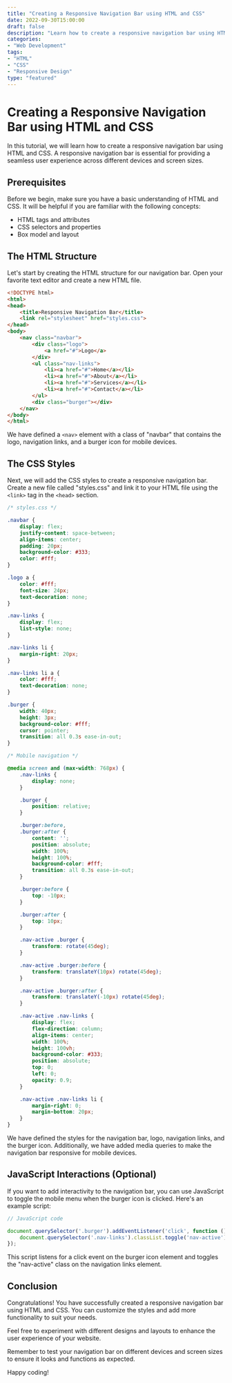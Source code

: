 ```yaml
---
title: "Creating a Responsive Navigation Bar using HTML and CSS"
date: 2022-09-30T15:00:00
draft: false
description: "Learn how to create a responsive navigation bar using HTML and CSS with source code examples and step-by-step instructions."
categories:
- "Web Development"
tags:
- "HTML"
- "CSS"
- "Responsive Design"
type: "featured"
---
```


# Creating a Responsive Navigation Bar using HTML and CSS

In this tutorial, we will learn how to create a responsive navigation bar using HTML and CSS. A responsive navigation bar is essential for providing a seamless user experience across different devices and screen sizes.

## Prerequisites

Before we begin, make sure you have a basic understanding of HTML and CSS. It will be helpful if you are familiar with the following concepts:

- HTML tags and attributes
- CSS selectors and properties
- Box model and layout

## The HTML Structure

Let's start by creating the HTML structure for our navigation bar. Open your favorite text editor and create a new HTML file. 

```html
<!DOCTYPE html>
<html>
<head>
    <title>Responsive Navigation Bar</title>
    <link rel="stylesheet" href="styles.css">
</head>
<body>
    <nav class="navbar">
        <div class="logo">
            <a href="#">Logo</a>
        </div>
        <ul class="nav-links">
            <li><a href="#">Home</a></li>
            <li><a href="#">About</a></li>
            <li><a href="#">Services</a></li>
            <li><a href="#">Contact</a></li>
        </ul>
        <div class="burger"></div>
    </nav>
</body>
</html>
```

We have defined a `<nav>` element with a class of "navbar" that contains the logo, navigation links, and a burger icon for mobile devices.

## The CSS Styles

Next, we will add the CSS styles to create a responsive navigation bar. Create a new file called "styles.css" and link it to your HTML file using the `<link>` tag in the `<head>` section.

```css
/* styles.css */

.navbar {
    display: flex;
    justify-content: space-between;
    align-items: center;
    padding: 20px;
    background-color: #333;
    color: #fff;
}

.logo a {
    color: #fff;
    font-size: 24px;
    text-decoration: none;
}

.nav-links {
    display: flex;
    list-style: none;
}

.nav-links li {
    margin-right: 20px;
}

.nav-links li a {
    color: #fff;
    text-decoration: none;
}

.burger {
    width: 40px;
    height: 3px;
    background-color: #fff;
    cursor: pointer;
    transition: all 0.3s ease-in-out;
}

/* Mobile navigation */

@media screen and (max-width: 768px) {
    .nav-links {
        display: none;
    }

    .burger {
        position: relative;
    }

    .burger:before,
    .burger:after {
        content: '';
        position: absolute;
        width: 100%;
        height: 100%;
        background-color: #fff;
        transition: all 0.3s ease-in-out;
    }

    .burger:before {
        top: -10px;
    }

    .burger:after {
        top: 10px;
    }

    .nav-active .burger {
        transform: rotate(45deg);
    }

    .nav-active .burger:before {
        transform: translateY(10px) rotate(45deg);
    }

    .nav-active .burger:after {
        transform: translateY(-10px) rotate(45deg);
    }

    .nav-active .nav-links {
        display: flex;
        flex-direction: column;
        align-items: center;
        width: 100%;
        height: 100vh;
        background-color: #333;
        position: absolute;
        top: 0;
        left: 0;
        opacity: 0.9;
    }

    .nav-active .nav-links li {
        margin-right: 0;
        margin-bottom: 20px;
    }
}
```

We have defined the styles for the navigation bar, logo, navigation links, and the burger icon. Additionally, we have added media queries to make the navigation bar responsive for mobile devices.

## JavaScript Interactions (Optional)

If you want to add interactivity to the navigation bar, you can use JavaScript to toggle the mobile menu when the burger icon is clicked. Here's an example script:

```javascript
// JavaScript code

document.querySelector('.burger').addEventListener('click', function () {
    document.querySelector('.nav-links').classList.toggle('nav-active');
});
```

This script listens for a click event on the burger icon element and toggles the "nav-active" class on the navigation links element.

## Conclusion

Congratulations! You have successfully created a responsive navigation bar using HTML and CSS. You can customize the styles and add more functionality to suit your needs.

Feel free to experiment with different designs and layouts to enhance the user experience of your website.

Remember to test your navigation bar on different devices and screen sizes to ensure it looks and functions as expected.

Happy coding!
